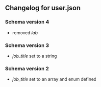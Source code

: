 ## Changelog for user.json

### Schema version 4
* removed *lab*

### Schema version 3
* *job_title* set to a string

### Schema version 2
* *job_title* set to an array and enum defined
